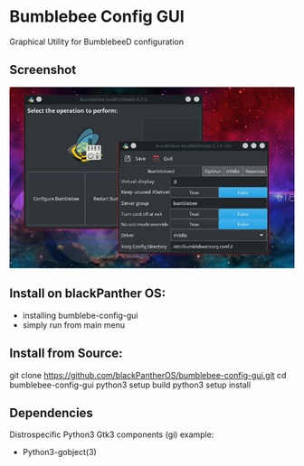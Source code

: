 # Bumblebee Config GUI
Graphical Utility for BumblebeeD configuration

Screenshot
-----------
![bumblebee-config-gui](https://raw.githubusercontent.com/blackPantherOS/bumblebee-config-gui/master/img/screenshot.jpg)

Install on blackPanther OS:
--------------------------

 - installing bumblebe-config-gui
 - simply run from main menu

Install from Source:
--------------------

git clone https://github.com/blackPantherOS/bumblebee-config-gui.git
cd bumblebee-config-gui
python3 setup build
python3 setup install

Dependencies
------------
Distrospecific Python3 Gtk3 components (gi) example:
 - Python3-gobject(3)
